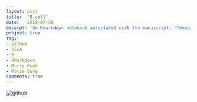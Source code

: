 ```yaml
---
layout: post
title:  "B-cell"
date:   2018-07-08
excerpt: 'An Rmarkdown notebook associated with the manuscript: "Temporal expression of cytokines and B-cell phenotypes during mechanical circulatory support."'
project: true
tag:
- github
- UCLA
- R
- RMarkdown
- Murry Kwon
- Mario Deng
comments: true
---
```


![github](https://nickwisniewski.com/B-cell)

